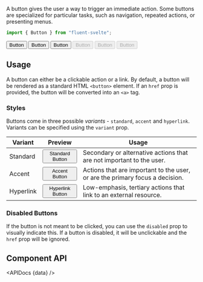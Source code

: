 <script lang="ts">
    import { Button, InfoBar } from "$lib";
    import { Showcase, APIDocs } from "$site/lib";

    import data from "$lib/Button/Button.svelte?sveld&raw";
</script>

A button gives the user a way to trigger an immediate action. Some buttons are specialized for particular tasks, such as navigation, repeated actions, or presenting menus.

```ts
import { Button } from "fluent-svelte";
```

<Showcase columns={3} repl="0c6ca42e2c5c4868a7a8c1a1a45759eb">
    <Button variant="standard">Button</Button>
    <Button variant="accent">Button</Button>
    <Button variant="hyperlink">Button</Button>
    <Button variant="standard" disabled>Button</Button>
    <Button variant="accent" disabled>Button</Button>
    <Button variant="hyperlink" disabled>Button</Button>
</Showcase>

## Usage

A button can either be a clickable action or a link. By default, a button will be rendered as a standard HTML `<button>` element. If an `href` prop is provided, the button will be converted into an `<a>` tag.

### Styles

Buttons come in three possible _variants_ - `standard`, `accent` and `hyperlink`. Variants can be specified using the `variant` prop.

| Variant   | Preview                                               | Usage                                                                        |
| --------- | ----------------------------------------------------- | ---------------------------------------------------------------------------- |
| Standard  | <Button variant="standard">Standard Button</Button>   | Secondary or alternative actions that are not important to the user.         |
| Accent    | <Button variant="accent">Accent Button</Button>       | Actions that are important to the user, or are the primary focus a decision. |
| Hyperlink | <Button variant="hyperlink">Hyperlink Button</Button> | Low-emphasis, tertiary actions that link to an external resource.            |

### Disabled Buttons

If the button is not meant to be clicked, you can use the `disabled` prop to visually indicate this. If a button is disabled, it will be unclickable and the `href` prop will be ignored.

## Component API

<APIDocs {data} />
